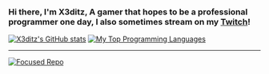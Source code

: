 ### Hi there, I'm X3ditz, A gamer that hopes to be a professional programmer one day, I also sometimes stream on my [Twitch](https://twitch.tv/x3ditz)!

<!--
**X3ditz/X3ditz** is a ✨ _special_ ✨ repository because its `README.md` (this file) appears on your GitHub profile.

Here are some ideas to get you started:

- 🔭 I’m currently working on ...
- 🌱 I’m currently learning ...
- 👯 I’m looking to collaborate on ...
- 🤔 I’m looking for help with ...
- 💬 Ask me about ...
- 📫 How to reach me: ...
- 😄 Pronouns: ...
- ⚡ Fun fact: ...
-->

[![X3ditz's GitHub stats](https://github-readme-stats.vercel.app/api?username=X3ditz&theme=midnight-purple)](https://github.com/anuraghazra/github-readme-stats)
[![My Top Programming Languages](https://github-readme-stats.vercel.app/api/top-langs/?username=X3ditz&theme=midnight-purple&layout=compact)](https://github.com/anuraghazra/github-readme-stats)

------------------------------------------------------------------------------
[![Focused Repo](https://github-readme-stats.vercel.app/api/pin/?username=X3ditz&repo=x3.py&theme=midnight-purple)](https://github.com/anuraghazra/github-readme-stats)
